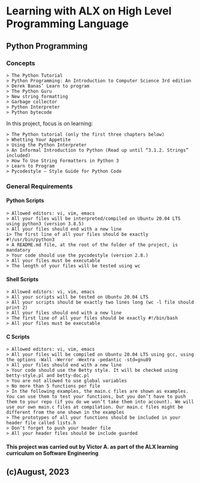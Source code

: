 # Learning with ALX on High Level Programming Language
## Python Programming

### Concepts

	> The Python Tutorial
	> Python Programming: An Introduction to Computer Science 3rd edition
	> Derek Banas’ Learn to program
	> The Python Guru
	> New string formatting
	> Garbage collector
	> Python Interpreter
	> Python bytecode

In this project, focus is on learning:

	> The Python tutorial (only the first three chapters below)
	> Whetting Your Appetite
	> Using the Python Interpreter
	> An Informal Introduction to Python (Read up until “3.1.2. Strings” included)
	> How To Use String Formatters in Python 3
	> Learn to Program
	> Pycodestyle – Style Guide for Python Code

### General Requirements

#### Python Scripts

	> Allowed editors: vi, vim, emacs
	> All your files will be interpreted/compiled on Ubuntu 20.04 LTS using python3 (version 3.8.5)
	> All your files should end with a new line
	i> The first line of all your files should be exactly #!/usr/bin/python3
	> A README.md file, at the root of the folder of the project, is mandatory
	> Your code should use the pycodestyle (version 2.8.)
	> All your files must be executable
	> The length of your files will be tested using wc

#### Shell Scripts

	> Allowed editors: vi, vim, emacs
	> All your scripts will be tested on Ubuntu 20.04 LTS
	> All your scripts should be exactly two lines long (wc -l file should print 2)
	> All your files should end with a new line
	> The first line of all your files should be exactly #!/bin/bash
	> All your files must be executable

#### C Scripts
	> Allowed editors: vi, vim, emacs
	> All your files will be compiled on Ubuntu 20.04 LTS using gcc, using the options -Wall -Werror -Wextra -pedantic -std=gnu89
	> All your files should end with a new line
	> Your code should use the Betty style. It will be checked using betty-style.pl and betty-doc.pl
	> You are not allowed to use global variables
	> No more than 5 functions per file
	> In the following examples, the main.c files are shown as examples. You can use them to test your functions, but you don’t have to push them to your repo (if you do we won’t take them into account). We will use our own main.c files at compilation. Our main.c files might be different from the one shown in the examples
	> The prototypes of all your functions should be included in your header file called lists.h
	> Don’t forget to push your header file
	> All your header files should be include guarded


#### This project was carried out by Victor A. as part of the ALX learning curriculum on Software Engineering

## (c)August, 2023
